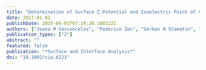 ```yaml
---
title: "Determination of Surface ζ-Potential and Isoelectric Point of Carbon Surfaces Using Tracer Particle Suspensions"
date: 2017-01-01
publishDate: 2025-04-01T07:19:20.160222Z
authors: ["Joana M Vasconcelos", "Federico Zen", "Serban N Stamatin", "James A Behan", "Paula E Colavita"]
publication_types: ["2"]
abstract: ""
featured: false
publication: "*Surface and Interface Analysis*"
doi: "10.1002/sia.6223"
---
```


